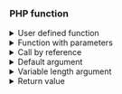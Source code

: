 ### PHP function

<details>
   <summary>User defined function</summary>

      function hi(){
         echo "Hellow world";
      }
      hi();
</details>

<details>
   <summary>Function with parameters</summary>

      function welcome($name){
         echo "Welcome $name";
      }
      welcome("Aslam");

      function area($height, $width){
         $answer = $height * $width;
         echo "Area is = $answer";
      }
      area(10, 20);
</details>

<details>
   <summary>Call by reference</summary>

      function swap(&$x, &$y){
         $t=$x;  // Ex: $x = abc; $y = abc2;
         $x=$y;
         $y=$t;
      }
      $a=10; $b=20;
      echo "Before swap a=$a, b=$b<br>";
      swap($a, $b);
      echo "After swap a=$a, b=$b<br>";
</details>

<details>
   <summary>Default argument</summary>

      function percentage($p, $c, $m, $ttl=300){
         echo "p=$p, c=$c, m=$m, ttl=$ttl<br>";
         $percent = ($p+$c+$m)*100/$ttl;
         echo "percentage=$percent<br>";
      }
      percentage(50, 60, 70);
      percentage(25, 30, 35, 150);
</details>

<details>
   <summary>Variable length argument</summary>

      function average(){
         $args = func_get_args();
         print_r($args);
         $sum=0;
         $count = func_num_args();
         for ($i=0; $i<func_num_args(); $i++) { 
            $sum += $args[$i];
         }
         $avg = $sum/$count;
         echo "<br>Average=$avg";
      }
      average(10,20,30,40,50);
</details>

<details>
   <summary>Return value</summary>

      function sum($v, $v2){
         return $v+$v2;
      }
      // return means function return this value again
      $v3 = sum(10, 20);
      echo "Sum=$v3";

      function sumMarks($marks){
         $sum = 0;
         foreach ($marks as $key => $value) {
            $sum += $value;
         }
         return $sum;
      }

      function avgMarks($marks){
         $sum = 0;
         $i = 1;
         foreach ($marks as $key => $value) {
            $sum += $value;
            $i++;
         }
         return $sum/$i;
      }

      $marksList = [35, 40, 45, 50, 55];   
      $sum = sumMarks($marksList);
      $avg = avgMarks($marksList);
      echo "Sum : $sum" . "<br>"  ."Avg : $avg";
</details>
